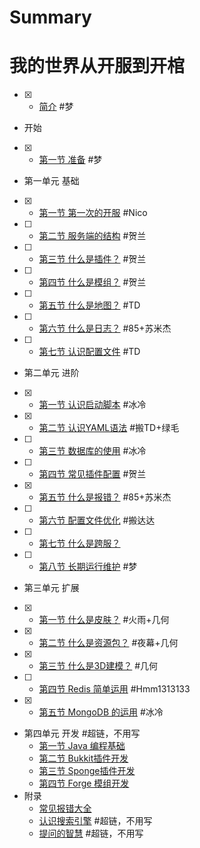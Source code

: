 # Summary
# 我的世界从开服到开棺

- [x] * [简介](README.md) #梦
* 开始
- [x]   * [第一节 准备](Preparation.md) #梦
* 第一单元 基础
- [x]   * [第一节 第一次的开服](FirstRun.md) #Nico
- [ ]   * [第二节 服务端的结构](Structure.md) #贺兰
- [ ]   * [第三节 什么是插件？](Plugin.md) #贺兰
- [ ]   * [第四节 什么是模组？](Mod.md) #贺兰
- [ ]   * [第五节 什么是地图？](Map.md) #TD
- [ ]   * [第六节 什么是日志？](Log.md) #85+苏米杰
- [ ]   * [第七节 认识配置文件](WhatsConfig.md) #TD
* 第二单元 进阶
- [x]   * [第一节 认识启动脚本](RunScript.md) #冰冷
- [x]   * [第二节 认识YAML语法](Yaml.md) #搬TD+绿毛
- [ ]   * [第三节 数据库的使用](Sql.md) #冰冷
- [ ]   * [第四节 常见插件配置](CommonPluginConf.md) #贺兰
- [x]   * [第五节 什么是报错？](WhatsError.md) #85+苏米杰
- [ ]   * [第六节 配置文件优化](Optimization.md) #搬达达
- [ ]   * [第七节 什么是跨服？](BungeeCord.md)
- [ ]   * [第八节 长期运行维护](Maintain.md) #梦
* 第三单元 扩展
- [x]   * [第一节 什么是皮肤？](Skin.md) #火雨+几何
- [x]   * [第二节 什么是资源包？](Texture.md) #夜幕+几何
- [x]   * [第三节 什么是3D建模？](Model.md) #几何
- [ ]   * [第四节 Redis 简单运用](Redis.md) #Hmm1313133
- [x]   * [第五节 MongoDB 的运用](MongoDB.md) #冰冷
* 第四单元 开发 #超链，不用写
  * [第一节  Java 编程基础](Java.md)
  * [第二节 Bukkit插件开发](BukkitDev.md)
  * [第三节 Sponge插件开发](SpongeDev.md)
  * [第四节 Forge 模组开发](ForgeDev.md)
* 附录
  * [常见报错大全](Errors.md)
  * [认识搜索引擎](SearchEngine.md) #超链，不用写
  * [提问的智慧](How-To-Ask-Questions-The-Smart-Way.md) #超链，不用写
